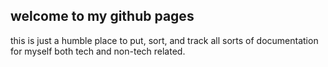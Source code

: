 ## welcome to my github pages

<p>this is just a humble place to put, sort, and track all sorts of documentation for myself both tech and non-tech related.</p>
